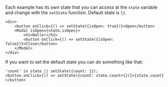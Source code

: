 Each example has its own state that you can access at the `state` variable and change with the `setState` function. Default state is `{}`.

	<div>
		<button onClick={() => setState({isOpen: true})}>Open</button>
		<Modal isOpen={state.isOpen}>
        	<h1>Hallo!</h1>
        	<button onClick={() => setState({isOpen: false})}>Close</button>
        </Modal>
	</div>

If you want to set the default state you can do something like that:

	'count' in state || setState({count: 1});
    <button onClick={() => setState({count: state.count+1})}>{state.count}</button>
